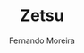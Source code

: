 ---
title: Zetsu
github: https://github.com/nandomoreirame/zetsu
demo: https://nandomoreirame.github.io/zetsu/
author: Fernando Moreira
ssg:
  - Jekyll
cms:
  - No Cms
---